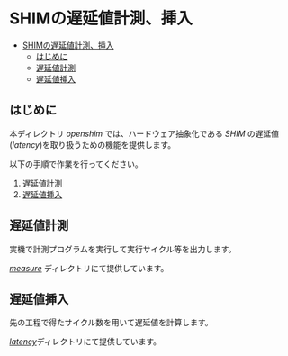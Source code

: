 # SHIMの遅延値計測、挿入

- [SHIMの遅延値計測、挿入](#shimの遅延値計測挿入)
  - [はじめに](#はじめに)
  - [遅延値計測](#遅延値計測)
  - [遅延値挿入](#遅延値挿入)

## はじめに

本ディレクトリ *openshim* では、ハードウェア抽象化である *SHIM* の遅延値(*latency*)を取り扱うための機能を提供します。

以下の手順で作業を行ってください。


 1. [遅延値計測](#遅延値計測)
 2. [遅延値挿入](#遅延値挿入)

## 遅延値計測

実機で計測プログラムを実行して実行サイクル等を出力します。

[*measure*](./measure) ディレクトリにて提供しています。

## 遅延値挿入

先の工程で得たサイクル数を用いて遅延値を計算します。

[*latency*](./latency)ディレクトリにて提供しています。